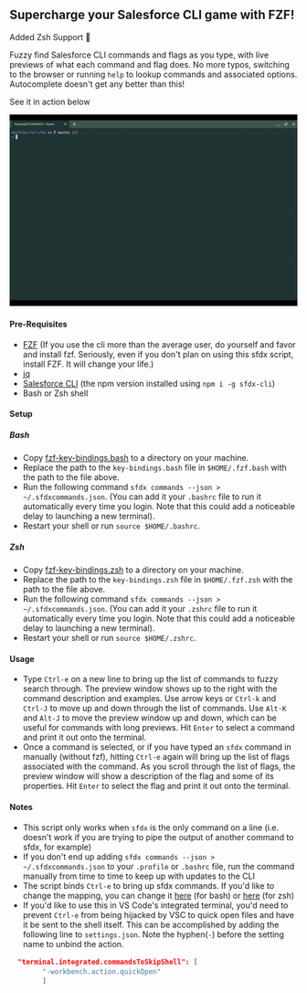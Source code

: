 ## Supercharge your Salesforce CLI game with FZF!

Added Zsh Support :confetti_ball:

Fuzzy find Salesforce CLI commands and flags as you type, with live previews of what each command and flag does. No more typos, switching to the browser or running `help` to lookup commands and associated options. Autocomplete doesn't get any better than this!

See it in action below

![](./assets/recording.gif)

#### Pre-Requisites

- [FZF](https://github.com/junegunn/fzf)
  (If you use the cli more than the average user, do yourself and favor and install fzf. Seriously, even if you don't plan
  on using this sfdx script, install FZF. It will change your life.)
- [jq](https://stedolan.github.io/jq/download/)
- [Salesforce CLI](https://developer.salesforce.com/tools/sfdxcli) (the npm version installed using `npm i -g sfdx-cli`)
- Bash or Zsh shell

#### Setup

##### Bash

- Copy [fzf-key-bindings.bash](./fzf-key-bindings.bash) to a directory on your machine.
- Replace the path to the `key-bindings.bash` file in `$HOME/.fzf.bash` with the path to the file above.
- Run the following command `sfdx commands --json > ~/.sfdxcommands.json`. (You can add it your `.bashrc`
  file to run it automatically every time you login. Note that this could add a noticeable delay to launching a new terminal).
- Restart your shell or run `source $HOME/.bashrc`.

##### Zsh

- Copy [fzf-key-bindings.zsh](./fzf-key-bindings.zsh) to a directory on your machine.
- Replace the path to the `key-bindings.zsh` file in `$HOME/.fzf.zsh` with the path to the file above.
- Run the following command `sfdx commands --json > ~/.sfdxcommands.json`. (You can add it your `.zshrc`
  file to run it automatically every time you login. Note that this could add a noticeable delay to launching a new terminal).
- Restart your shell or run `source $HOME/.zshrc`.

#### Usage

- Type `Ctrl-e` on a new line to bring up the list of commands to fuzzy search through. The preview window shows up to
  the right with the command description and examples. Use arrow keys or `Ctrl-k` and `Ctrl-J` to move up and down through the list of commands. Use `Alt-K` and `Alt-J` to move the preview window up and down, which can be useful for commands with long previews. Hit `Enter` to select a command and print it out onto the terminal.
- Once a command is selected, or if you have typed an `sfdx` command in manually (without fzf), hitting `Ctrl-e` again will bring
  up the list of flags associated with the command. As you scroll through the list of flags, the preview window will show a description of the flag and some of its properties. Hit `Enter` to select the flag and print it out onto the terminal.

#### Notes

- This script only works when `sfdx` is the only command on a line (i.e. doesn't work if you are trying to pipe the output of another command to sfdx, for example)
- If you don't end up adding `sfdx commands --json > ~/.sfdxcommands.json` to your `.profile` or `.bashrc` file, run the command manually from time to time to keep up with updates to the CLI
- The script binds `Ctrl-e` to bring up sfdx commands. If you'd like to change the mapping, you can change it [here](./fzf-key-bindings.bash#L130) (for bash) or [here](./fzf-key-bindings.zsh#L151) (for zsh)
- If you'd like to use this in VS Code's integrated terminal, you'd need to prevent `Ctrl-e` from being hijacked by VSC to quick open files and have it be sent to the shell itself. This can be accomplished by adding the following line to `settings.json`. Note the hyphen(`-`) before the setting name to unbind the action.

```json
  "terminal.integrated.commandsToSkipShell": [
        "-workbench.action.quickOpen"
        ]
```
    
